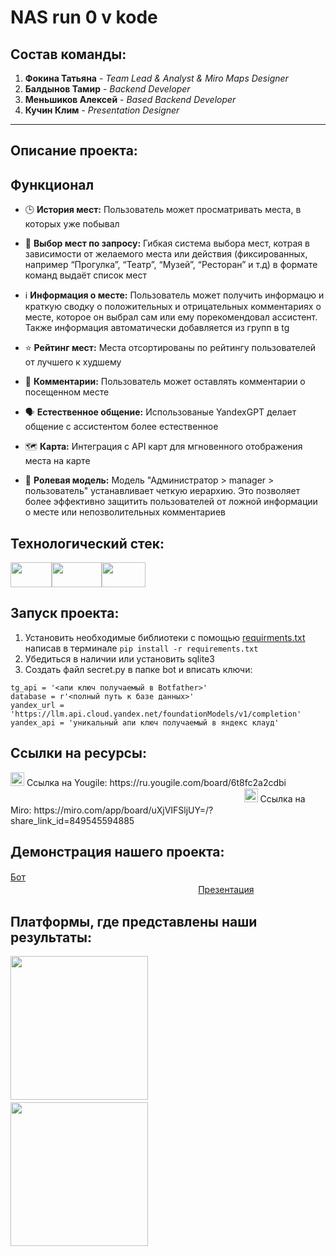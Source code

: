 # NAS run 0 v kode


## Состав команды:

1. **Фокина Татьяна** - _Team Lead & Analyst & Miro Maps Designer_
2. **Балдынов Тамир** - _Backend Developer_
3. **Меньшиков Алексей** - _Based Backend Developer_
4. **Кучин Клим** - _Presentation Designer_

---

## Описание проекта:

## Функционал
  
* 🕒 **История мест:** Пользователь может просматривать места, в которых уже побывал
  
* 🔎 **Выбор мест по запросу:** Гибкая система выбора мест, котрая в зависимости от желаемого места или действия (фиксированных, например “Прогулка”, “Театр”, “Музей”, “Ресторан” и т.д) в формате команд выдаёт список мест
  
* ℹ️ **Информация о месте:** Пользователь может получить информацю и краткую сводку о положительных и отрицательных комментариях о месте, которое он выбрал сам или ему порекомендовал ассистент. Также информация автоматически добавляется из групп в tg
  
* ⭐ **Рейтинг мест:** Места отсортированы по рейтингу пользователей от лучшего к худшему
  
* 💬 **Комментарии:** Пользователь может оставлять комментарии о посещенном месте
  
* 🗣 **Естественное общение:** Использованые YandexGPT делает общение с ассистентом более естественное
  
* 🗺️ **Карта:** Интеграция с API карт для мгновенного отображения места на карте
  
* 👑 **Ролевая модель:** Модель "Администратор > manager > пользователь" устанавливает четкую иерархию. Это позволяет более эффективно защитить пользователей от ложной информации о месте или непозволительных комментариев


## Технологический стек:
<a href="https://www.python.org/"><img src="https://img1.akspic.ru/attachments/originals/4/9/3/3/6/163394-programmist_na_python-piton-algoritmicheskij_yazyk-stoyanie-ishodnyj_kod-3840x2160.png" width="66" height="40"></a><a href="https://ya.ru/ai/gpt"><img src="https://static.tengrinews.kz/userdata/news/2023/news_519361/thumb_b/photo_454258.jpeg" width="80" height="40"></a><a href="https://yandex.cloud/ru"><img src="https://avatars.mds.yandex.net/i?id=add1f7dbe58abc3233026125fc749956_l-9107575-images-thumbs&n=13" width="70" height="40"></a>


## Запуск проекта:
1. Установить необходимые библиотеки с помощью [requirments.txt](requirements.txt) написав в терминале ```pip install -r requirements.txt```
2. Убедиться в наличии или установить sqlite3
3. Создать файл secret.py в папке bot и вписать ключи:
```
tg_api = '<апи ключ получаемый в Botfather>'
database = r'<полный путь к базе данных>'
yandex_url = 'https://llm.api.cloud.yandex.net/foundationModels/v1/completion'
yandex_api = 'уникальный апи ключ получаемый в яндекс клауд'
```

## Ссылки на ресурсы:
<a href="https://ru.yougile.com/board/6t8fc2a2cdbi">
  <img src="https://play-lh.googleusercontent.com/z8qX6XNHOIRaXjXotyuPKLgekAa1XZ-8ny34CpbUKoFl8-GT2kXZFM-dVAj8VCVxCw" width="22" height="22"></a> Ссылка на Yougile: https://ru.yougile.com/board/6t8fc2a2cdbi ㅤㅤㅤㅤㅤㅤㅤㅤㅤㅤㅤㅤㅤㅤㅤㅤㅤㅤㅤㅤㅤㅤㅤㅤㅤㅤㅤㅤㅤㅤㅤㅤㅤ<a href="https://miro.com/app/board/uXjVIFSljUY=/?share_link_id=849545594885"><img src="https://ugc.production.linktr.ee/dbe645a3-9c9a-432c-8629-8674ad649964_c77dc9c2-a0c6-41ab-9e54-265339f5339c-og-image.png?io=true&size=thumbnail-stack-v1_0" width="22" height="22"></a> Ссылка на Miro: https://miro.com/app/board/uXjVIFSljUY=/?share_link_id=849545594885

## Демонстрация нашего проекта:
[Бот](https://t.me/New_places_fr_bot)ㅤㅤㅤㅤㅤㅤㅤㅤㅤㅤㅤㅤㅤㅤㅤㅤㅤㅤㅤㅤㅤㅤㅤㅤㅤㅤㅤㅤㅤㅤㅤㅤㅤㅤㅤㅤㅤㅤㅤㅤㅤㅤㅤㅤㅤㅤㅤㅤㅤㅤㅤㅤㅤㅤㅤㅤㅤㅤㅤㅤ
[Презентация](https://gamma.app/docs/Copy-of-Copy-of-NAS-run-0-v-kode-vqjh142f9d38e49)
## Платформы, где представлены наши результаты:
<img src="https://github.com/user-attachments/assets/6b9f41e3-1749-46b2-be42-5e672eb6da24" width="220" height="230">ㅤㅤㅤㅤㅤ<img src="https://github.com/user-attachments/assets/26ea43e5-605e-46fa-bf08-c9007b8bbe03" width="220" height="230">

